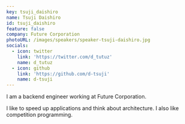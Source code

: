 ```yaml
---
key: tsuji_daishiro
name: Tsuji Daishiro
id: tsuji_daishiro
feature: false
company: Future Corporation
photoURL: /images/speakers/speaker-tsuji-daishiro.jpg
socials:
  - icon: twitter
    link: 'https://twitter.com/d_tutuz'
    name: d_tutuz
  - icon: github
    link: 'https://github.com/d-tsuji'
    name: d-tsuji
---
```

I am a backend engineer working at Future Corporation.  

I like to speed up applications and think about architecture. I also like competition programming.
